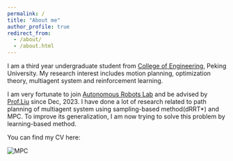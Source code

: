```yaml
---
permalink: /
title: "About me"
author_profile: true
redirect_from: 
  - /about/
  - /about.html
---
```


I am a third year undergraduate student from [College of Engineering](https://www.coe.pku.edu.cn/), Peking University. My research interest includes motion planning, optimization theory, multiagent system and reinforcement learning.

I am very fortunate to join [Autonomous Robots Lab](http://www2.coe.pku.edu.cn/faculty/liuchang/index.html) and be advised by [Prof.Liu](http://www2.coe.pku.edu.cn/faculty/liuchang/author/chang-liu-%E5%88%98%E7%95%85/index.html) since Dec, 2023. I have done a lot of research related to path planning of multiagent system using sampling-based method(dRRT*) and MPC. To improve its generalization, I am now trying to solve this problem by learning-based method.

You can find my CV here:

![MPC](https://github.com/QinghangLiu/QinghangLiu.github.io/blob/master/assets/tinywow_74e45d2ce8ffd2fc072c76c5c7fd8f1d_72691863%20(1).gif)

